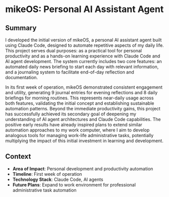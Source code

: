 # mikeOS: Personal AI Assistant Agent

## Summary

I developed the initial version of mikeOS, a personal AI assistant agent built using Claude Code, designed to automate repetitive aspects of my daily life. This project serves dual purposes: as a practical tool for personal productivity and as a hands-on learning experience with Claude Code and AI agent development. The system currently includes two core features: an automated daily news briefing to start each day with relevant information, and a journaling system to facilitate end-of-day reflection and documentation.

In its first week of operation, mikeOS demonstrated consistent engagement and utility, generating 9 journal entries for evening reflections and 8 daily briefings for morning routines. This represents near-daily usage across both features, validating the initial concept and establishing sustainable automation patterns. Beyond the immediate productivity gains, this project has successfully achieved its secondary goal of deepening my understanding of AI agent architectures and Claude Code capabilities. The positive early results have already inspired plans to extend similar automation approaches to my work computer, where I aim to develop analogous tools for managing work-life administrative tasks, potentially multiplying the impact of this initial investment in learning and development.

## Context

- **Area of Impact**: Personal development and productivity automation
- **Timeline**: First week of operation
- **Technology Stack**: Claude Code, AI agents
- **Future Plans**: Expand to work environment for professional administrative task automation
